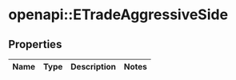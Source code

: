 # openapi::ETradeAggressiveSide


## Properties
Name | Type | Description | Notes
------------ | ------------- | ------------- | -------------


